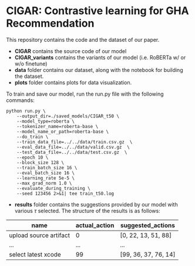 # CIGAR: Contrastive learning for GHA Recommendation

This repository contains the code and the dataset of our paper.

- **CIGAR** contains the source code of our model
- **CIGAR_variants** contains the variants of our model (i.e. RoBERTa w/ or w/o finetune)
- **data** folder contains our dataset, along with the notebook for building the dataset.
- **plots** folder contains plots for data visualization.


To train and save our model, run the run.py file with the following commands:

```
python run.py \
    --output_dir=./saved_models/CIGAR_t50 \
    --model_type=roberta \
    --tokenizer_name=roberta-base \
    --model_name_or_path=roberta-base \
    --do_train \
    --train_data_file=../../data/train.csv.gz  \
    --eval_data_file=../../data/valid.csv.gz  \
    --test_data_file=../../data/test.csv.gz  \
    --epoch 10 \
    --block_size 128 \
    --train_batch_size 16 \
    --eval_batch_size 16 \
    --learning_rate 5e-5 \
    --max_grad_norm 1.0 \
    --evaluate_during_training \
    --seed 123456 2>&1| tee train_t50.log
```

- **results** folder contains the suggestions provided by our model with various $\tau$ selected. The structure of the results is as follows:
  
| name        | actual_action | suggested_actions |
| ----------- | ----------- | ------------------ |
| upload source artifact     | 0      | \[0, 22, 13, 51, 88\] |
| ... | ... | ... |
| select latest xcode   | 99        | \[99, 36, 37, 76, 14\] |
